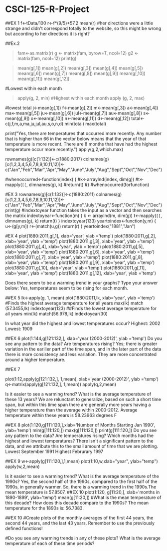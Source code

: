 # CSCI-125-R-Project
##EX 1
f<-tData/100
r<-f*(9/5)+57.2
mean(r)
#her directions were a little strange and didn't correspond totally to the website, so this might be wrong but according to her directions it is right?

##Ex.2
> fam<-as.matrix(r)
> g <- matrix(fam, byrow=T, ncol=12)
> g2 <- matrix(fam, ncol=12)
> print(g)

> mean(g[,1])
> mean(g[,2])
> mean(g[,3])
> mean(g[,4])
> mean(g[,5])
> mean(g[,6])
> mean(g[,7])
> mean(g[,8])
> mean(g[,9])
> mean(g[,10])
> mean(g[,11])
> mean(g[,12])


#Lowest within each month 
> apply(g, 2, min)
#Highest within each month 
> apply (g, 2, max)

#lowest total
j<-mean(g[,1])
f<-mean(g[,2])
m<-mean(g[,3])
a<-mean(g[,4])
ma<-mean(g[,5])
ju<-mean(g[,6])
jul<-mean(g[,7])
au<-mean(g[,8])
s<-mean(g[,9])
o<-mean(g[,10])
n<-mean(g[,11])
d<-mean(g[,12])
total<-c(j,f,m,a,ma,ju,jul,au,s,o,n,d)
min(total)
max(total)

print("Yes, there are temperatures that occurred more recently. Any number that is higher than 66 in the vector below means that the year of that temperature is more recent. There are 8 months that have had the highest temperature occur more recently.")
apply(g,2,which.max)

rownames(g)[c(1:132)]<-c(1880:2017)
colnames(g)[c(1,2,3,4,5,6,7,8,9,10,11,12)]<-c("Jan","Feb","Mar","Apr","May","June","July","Aug","Sept","Oct","Nov","Dec")

#whenoccurred<-function(index) {
 #k<-arrayInd(index, dim(g))
 #t<-mapply(`[[`, dimnames(g), k)
 #return(t)
 #}
#whenoccurred(forfunction)


#EX 3
rownames(g)[c(1:132)]<-c(1880:2011)
colnames(g)[c(1,2,3,4,5,6,7,8,9,10,11,12)]<-c("Jan","Feb","Mar","Apr","May","June","July","Aug","Sept","Oct","Nov","Dec")
print(g)
#indextoyear function takes the input as a vector and then searches the matrix
indextoyear<-function(m) {
  k <- arrayInd(m, dim(g))
  t<-mapply(`[[`, dimnames(g), k)
  return(t)
}
indextoyear(133)
yeartoindex<-function(y,m) {
  u<-(g[y,m])
  r<-(match(u,g))
  return(r)
}
yeartoindex("1881","Jan")

#EX 4
plot(1880:2011,g[,1], xlab='year', ylab ='temp')
plot(1880:2011,g[,2], xlab='year', ylab ='temp')
plot(1880:2011,g[,3], xlab='year', ylab ='temp')
plot(1880:2011,g[,4], xlab='year', ylab ='temp')
plot(1880:2011,g[,5], xlab='year', ylab ='temp')
plot(1880:2011,g[,6], xlab='year', ylab ='temp')
plot(1880:2011,g[,7], xlab='year', ylab ='temp')
plot(1880:2011,g[,8], xlab='year', ylab ='temp')
plot(1880:2011,g[,9], xlab='year', ylab ='temp')
plot(1880:2011,g[,10], xlab='year', ylab ='temp')
plot(1880:2011,g[,11], xlab='year', ylab ='temp')
plot(1880:2011,g[,12], xlab='year', ylab ='temp')

Does there seem to be a warming trend in your graphs? Type your answer below: 
Yes, temperatures seem to be rising for each month.


##EX 5
lk<-apply(g, 1, mean)
plot(1880:2011,lk, xlab='year', ylab ='temp')
#Finds the highest average temperature for all years
max(lk)
match (57.3455,lk)
indextoyear(123)
##Finds the lowest average temperature for all years
min(lk)
match(56.978,lk)
indextoyear(30)

In what year did the highest and lowest temperatures occur?
Highest: 2002
Lowest: 1909

##EX 6
plot(1:144,g[121:132,], xlab='year (2000-2012)', ylab ='temp')
Do you see any pattern to the data? Are temperatures rising? 
Yes; there is greater variation in the earilier part of the time span, and in the later part of the data there is more consistency and less variation. They are more concentrated around a higher temperature. 

##EX 7

plot(1:12,apply(g[121:132,], 1,mean), xlab='year (2000-2012)', ylab ='temp')
q<-matrix(apply(g[121:132,], 1,mean))
apply(q,2,mean)

Is it easier to see a warming trend? What is the average temperature of these 13 years?
We are relunctant to generalize, based on such a short time span, but within this time span there are generally more years having a higher temperature than the average within 2000-2012. Average temperature within these years is 58.23963 degrees F

##EX 8
plot(1:120,g[111:120,],xlab='Number of Months Starting Jan 1990', ylab='temp')
min(g[111:120,])
max(g[111:120,])
print(g[111:120,])
Do you see any pattern to the data? Are temperatures rising? Which months had the highest and lowest temperatures?
There isn't a significant pattern to the data, and we attribute this to the small amount of time that we are plotting.
Lowest September 1991
Highest Februrary 1997

##EX 9
w<-apply(g[111:120,],1,mean)
plot(1:10,w,xlab="year", ylab="temp")
apply(w,2,mean)

Is it easier to see a warming trend? What is the average temperature of the 1990s?
Yes, the second half of the 1990s, compared to the first half of the 1990s, in generally warmer. So, there is a warming trend in the 1990s.The mean temperature is 57.8507.
##EX 10
plot(1:120, g[11:20,], xlab='months in 1890-1899', ylab='temp')
mean(g[11:20,])
#What is the mean temperature of this decade? How does this decade compare to the 1990s?
The mean temperature for the 1890s is: 56.7383.

##EX 10
#Create plots of the monthly averages of the first 44 years, the second 44 years, and the last 43 years. Remember to use the previously defined functions!

#Do you see any warming trends in any of these plots? What is the average temperature of each of these time periods?
